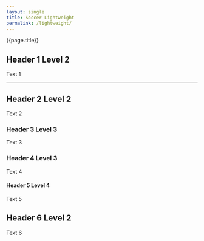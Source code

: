 ```yaml
---
layout: single
title: Soccer Lightweight
permalink: /lightweight/
---
```


{{page.title}}

## Header 1 Level 2

Text 1

---

## Header 2 Level 2

Text 2

### Header 3 Level 3

Text 3

### Header 4 Level 3

Text 4

#### Header 5 Level 4

Text 5

## Header 6 Level 2

Text 6